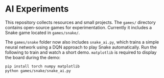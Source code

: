 # AI Experiments

This repository collects resources and small projects. The `games/` directory
contains open-source games for experimentation. Currently it includes a Snake
game located in `games/snake/`.

The `games/snake` folder now also includes `snake_ai.py`, which trains a
simple neural network using a DQN approach to play Snake automatically.
Run the following to train and watch a short demo. `matplotlib` is
required to display the board during the demo:

```bash
pip install torch numpy matplotlib
python games/snake/snake_ai.py
```

